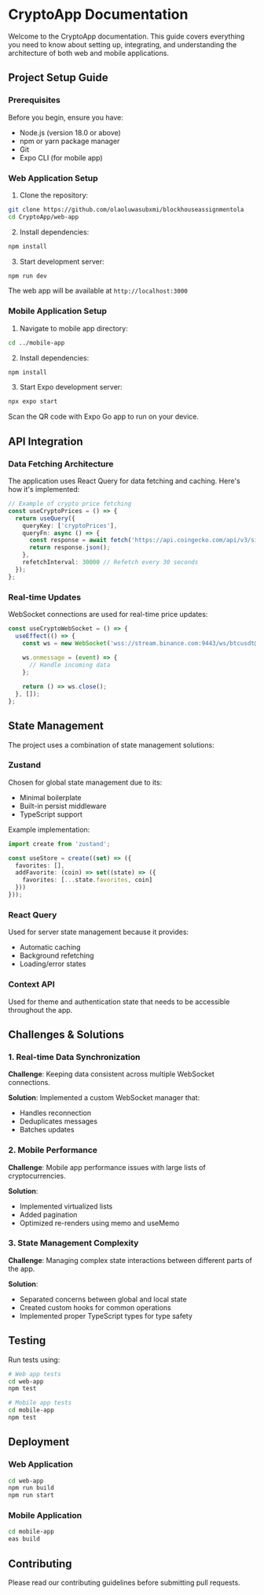 # CryptoApp Documentation

Welcome to the CryptoApp documentation. This guide covers everything you need to know about setting up, integrating, and understanding the architecture of both web and mobile applications.

## Project Setup Guide

### Prerequisites

Before you begin, ensure you have:

- Node.js (version 18.0 or above)
- npm or yarn package manager 
- Git
- Expo CLI (for mobile app)

### Web Application Setup

1. Clone the repository:
```bash
git clone https://github.com/olaoluwasubxmi/blockhouseassignmentola
cd CryptoApp/web-app
```

2. Install dependencies:
```bash 
npm install
```

3. Start development server:
```bash
npm run dev
```

The web app will be available at `http://localhost:3000`

### Mobile Application Setup

1. Navigate to mobile app directory:
```bash
cd ../mobile-app
```

2. Install dependencies:
```bash
npm install
```

3. Start Expo development server:
```bash
npx expo start
```

Scan the QR code with Expo Go app to run on your device.

## API Integration

### Data Fetching Architecture

The application uses React Query for data fetching and caching. Here's how it's implemented:

```typescript
// Example of crypto price fetching
const useCryptoPrices = () => {
  return useQuery({
    queryKey: ['cryptoPrices'],
    queryFn: async () => {
      const response = await fetch('https://api.coingecko.com/api/v3/simple/price');
      return response.json();
    },
    refetchInterval: 30000 // Refetch every 30 seconds
  });
};
```

### Real-time Updates

WebSocket connections are used for real-time price updates:

```typescript
const useCryptoWebSocket = () => {
  useEffect(() => {
    const ws = new WebSocket('wss://stream.binance.com:9443/ws/btcusdt@trade');
    
    ws.onmessage = (event) => {
      // Handle incoming data
    };

    return () => ws.close();
  }, []);
};
```

## State Management

The project uses a combination of state management solutions:

### Zustand

Chosen for global state management due to its:
- Minimal boilerplate
- Built-in persist middleware
- TypeScript support

Example implementation:

```typescript
import create from 'zustand';

const useStore = create((set) => ({
  favorites: [],
  addFavorite: (coin) => set((state) => ({ 
    favorites: [...state.favorites, coin] 
  }))
}));
```

### React Query

Used for server state management because it provides:
- Automatic caching
- Background refetching
- Loading/error states

### Context API

Used for theme and authentication state that needs to be accessible throughout the app.

## Challenges & Solutions

### 1. Real-time Data Synchronization

**Challenge**: Keeping data consistent across multiple WebSocket connections.

**Solution**: Implemented a custom WebSocket manager that:
- Handles reconnection
- Deduplicates messages
- Batches updates

### 2. Mobile Performance

**Challenge**: Mobile app performance issues with large lists of cryptocurrencies.

**Solution**: 
- Implemented virtualized lists
- Added pagination
- Optimized re-renders using memo and useMemo

### 3. State Management Complexity

**Challenge**: Managing complex state interactions between different parts of the app.

**Solution**:
- Separated concerns between global and local state
- Created custom hooks for common operations
- Implemented proper TypeScript types for type safety

## Testing

Run tests using:

```bash
# Web app tests
cd web-app
npm test

# Mobile app tests
cd mobile-app
npm test
```

## Deployment

### Web Application
```bash
cd web-app
npm run build
npm run start
```

### Mobile Application
```bash
cd mobile-app
eas build
```

## Contributing

Please read our contributing guidelines before submitting pull requests.
